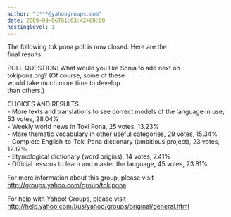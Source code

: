 ```yaml
---
author: "t***@yahoogroups.com"
date: 2009-09-06T01:03:42+00:00
nestinglevel: 1
---
```

The following tokipona poll is now closed. Here are the  
final results:  
  
  
POLL QUESTION: What would you like Sonja to add next on  
tokipona.org? (Of course, some of these  
would take much more time to develop  
than others.)  
  
CHOICES AND RESULTS  
\- More texts and translations to see correct models of the language in use, 53 votes, 28.04%  
\- Weekly world news in Toki Pona, 25 votes, 13.23%  
\- More thematic vocabulary in other useful categories, 29 votes, 15.34%  
\- Complete English-to-Toki Pona dictionary (ambitious project), 23 votes, 12.17%  
\- Etymological dictionary (word origins), 14 votes, 7.41%  
\- Official lessons to learn and master the language, 45 votes, 23.81%  
  
  
  
For more information about this group, please visit  
http://groups.yahoo.com/group/tokipona  
  
For help with Yahoo! Groups, please visit  
http://help.yahoo.com/l/us/yahoo/groups/original/general.html